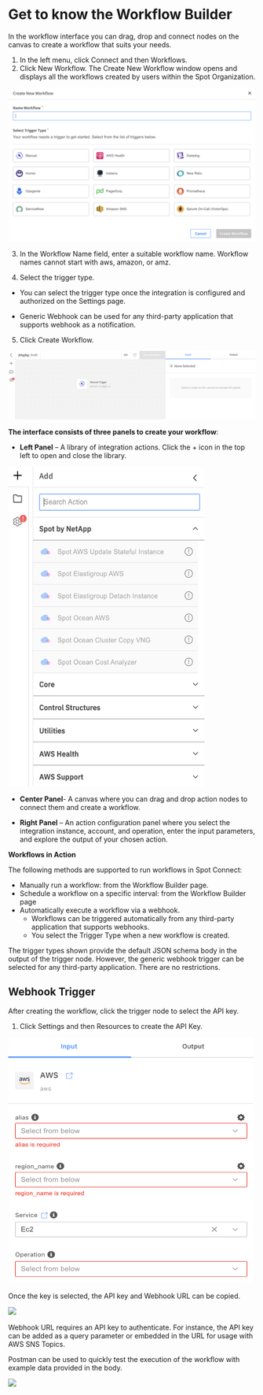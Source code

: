 # Get to know the Workflow Builder

In the workflow interface you can drag, drop and connect nodes on the canvas to create a workflow that suits your needs.

1. In the left menu, click Connect and then Workflows.  
2. Click New Workflow. The Create New Workflow window opens and displays all the workflows created by users within the Spot Organization.

<img src="/spot-connect/_media/get-to-know-wkflw-bldr-1.png" />

3. In the Workflow Name field, enter a suitable workflow name. Workflow names cannot start with aws, amazon, or amz.

4. Select the trigger type.

* You can select the trigger type once the integration is configured and authorized on the Settings page.

* Generic Webhook can be used for any third-party application that supports webhook as a notification.

5. Click Create Workflow.

<img src="/spot-connect/_media/get-to-know-wkflw-bldr-2.png" />

**The interface consists of three panels to create your workflow**:

* **Left Panel** – A library of integration actions. Click the + icon in the top left to open and close the library.

<img src="/spot-connect/_media/get-to-know-wkflw-bldr-3.png" width="400" height="650" />

* **Center Panel**-  A canvas where you can drag and drop action nodes to connect them and create a workflow.

* **Right Panel** – An action configuration panel where you select the integration instance, account, and operation, enter the input parameters, and explore the output of your chosen action.

**Workflows in Action**

The following methods are supported to run workflows in Spot Connect:

* Manually run a workflow: from the Workflow Builder page.  
* Schedule a workflow on a specific interval: from the Workflow Builder page
* Automatically execute a workflow via a webhook.
  - Workflows can be triggered automatically from any third-party application that supports webhooks.
  - You select the Trigger Type when a new workflow is created.

The trigger types shown provide the default JSON schema body in the output of the trigger node. However, the generic webhook trigger can be selected for any third-party application. There are no restrictions.  

## Webhook Trigger

After creating the workflow, click the trigger node to select the API key.

1. Click Settings and then Resources to create the API Key.

<img src="/spot-connect/_media/get-to-know-wkflw-bldr-4.png" width="500" height="500" />

Once the key is selected, the API key and Webhook URL can be copied.

<img src="/spot-connect/_media/get-to-know-wkflw-bldr-.png" />

Webhook URL requires an API key to authenticate. For instance, the API key can be added as a query parameter or embedded in the URL for usage with AWS SNS Topics.

Postman can be used to quickly test the execution of the workflow with example data provided in the body.

<img src="/spot-connect/_media/get-to-know-wkflw-bldr-.png" />
